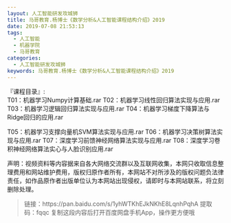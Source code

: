 ```yaml
---
layout: 人工智能研发攻城狮
title: 马哥教育.杨博士《数学分析&人工智能课程结构介绍》2019
date: 2019-07-08 21:53:13
tags:
  - 人工智能
  - 机器学院
  - 马哥教育
categories:
  - 人工智能研发攻城狮
keywords: 马哥教育.杨博士《数学分析&人工智能课程结构介绍》2019
---
```

       
『课程目录』:         
T01：机器学习Numpy计算基础.rar
T02：机器学习线性回归算法实现与应用.rar
T03：机器学习逻辑回归算法实现与应用.rar
T04：机器学习梯度下降算法与Ridge回归的应用.rar
<!-- more -->   
T05：机器学习支撑向量机SVM算法实现与应用.rar
T06：机器学习决策树算法实现与应用.rar
T07：深度学习前馈神经网络算法实现与应用.rar
T08：深度学习卷积神经网络算法实心与人脸识别应用.rar
<div class="post-copyright">
    <div class="post-copyright__author">
      <span class="post-copyright-meta">声明：视频资料等内容据来自各大网络交流群以及互联网收集，本网只收取信息整理费用和网站维护费用，版权归原作者所有，本网站不对所涉及的版权问题负法律责任，如作品原作者出版单位认为本网站出现侵权，请即时与本网站联系，将立刻删除处理。 </span>
    </div>
</div>

<blockquote class="blockquote-center">
链接：https://pan.baidu.com/s/1yhWTKhEJkNKhE8LqnhPqhA 
提取码：fqqc 
复制这段内容后打开百度网盘手机App，操作更方便哦
</blockquote>

